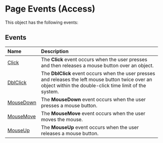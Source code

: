 
# Page Events (Access)
This object has the following events:

## Events



|**Name**|**Description**|
|:-----|:-----|
| [Click](7de6a718-d808-96bb-cf96-0eeee5b6ffbb.md)|The  **Click** event occurs when the user presses and then releases a mouse button over an object.|
| [DblClick](9f2f0ceb-c832-b87a-38b3-7a8c1a406a88.md)|The  **DblClick** event occurs when the user presses and releases the left mouse button twice over an object within the double-click time limit of the system.|
| [MouseDown](6b63c5b5-36c6-aa5c-cbf1-c9249b8bff94.md)|The  **MouseDown** event occurs when the user presses a mouse button.|
| [MouseMove](a0300ad3-8cff-855b-fbc6-0dae054e9e76.md)|The  **MouseMove** event occurs when the user moves the mouse.|
| [MouseUp](e53503ea-3210-a4b4-d3c2-b54fa16b48a6.md)|The  **MouseUp** event occurs when the user releases a mouse button.|
